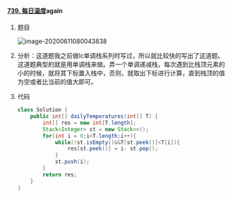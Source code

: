 #### [739. 每日温度](https://leetcode-cn.com/problems/daily-temperatures/)again

1. 题目

   ![image-20200611080043838](https://i.loli.net/2020/06/11/LyaH72CVNPgZvKk.png)

2. 分析：这道题我之前做lc单调栈系列时写过，所以就比较快的写出了这道题。这道题典型的就是用单调栈来做。弄一个单调递减栈，每次遇到比栈顶元素的小的时候，就将其下标置入栈中，否则，就取出下标进行计算，直到栈顶的值为空或者比当前的值大即可。

3. 代码

   ```java
   class Solution {
       public int[] dailyTemperatures(int[] T) {
           int[] res = new int[T.length];
           Stack<Integer> st = new Stack<>();
           for(int i = 0;i<T.length;i++){
               while(!st.isEmpty()&&T[st.peek()]<T[i]){
                   res[st.peek()] = i- st.pop();
               }
               st.push(i);
           }
           return res;
       }
   }
   ```

   

   